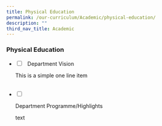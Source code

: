 ```yaml
---
title: Physical Education
permalink: /our-curriculum/Academic/physical-education/
description: ""
third_nav_title: Academic
---
```

### Physical Education

<ul class="jekyllcodex_accordion">

<li>

<input type="checkbox" id="accordion1">
 
<label for="accordion1">Department Vision</label>

<div>

<p>This is a simple one line item</p>

</div>

</li>  

<li>

<input type="checkbox" id="accordion2">

<label for="accordion2">Department Programme/Highlights</label>

<div>

<p>
text
</p>

</div>

</li>


 
</ul>